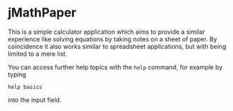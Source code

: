 jMathPaper
==========

This is a simple calculator application which aims to provide a similar experience like solving equations by taking notes on a sheet of paper. By coincidence it also works similar to spreadsheet applications, but with being limited to a mere list.

You can access further help topics with the `help` command, for example by typing

    help basics

into the input field.
